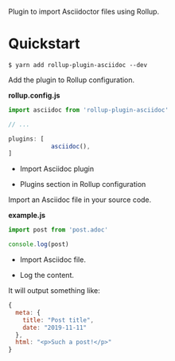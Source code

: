 Plugin to import Asciidoctor files using Rollup.

# Quickstart

    $ yarn add rollup-plugin-asciidoc --dev

Add the plugin to Rollup configuration.

<div class="formalpara-title" markdown="1">

**rollup.config.js**

</div>

``` javascript
import asciidoc from 'rollup-plugin-asciidoc' 

// ...

plugins: [ 
            asciidoc(),
]
```

-   Import Asciidoc plugin

-   Plugins section in Rollup configuration

Import an Asciidoc file in your source code.

<div class="formalpara-title" markdown="1">

**example.js**

</div>

``` javascript
import post from 'post.adoc' 

console.log(post) 
```

-   Import Asciidoc file.

-   Log the content.

It will output something like:

``` javascript
{
  meta: {
    title: "Post title",
    date: "2019-11-11"
  },
  html: "<p>Such a post!</p>"
}
```
